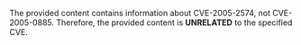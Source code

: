 The provided content contains information about CVE-2005-2574, not CVE-2005-0885. Therefore, the provided content is **UNRELATED** to the specified CVE.